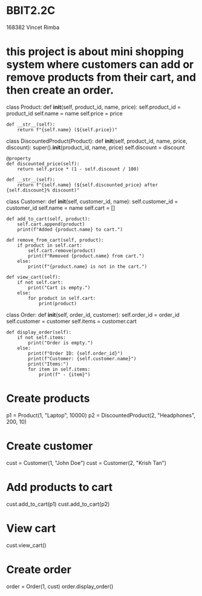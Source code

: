# BBIT2.2C
168382  Vincet Rimba

# this project is about mini shopping system where customers can add or remove products from their cart, and then create an order. 

   class Product:
    def __init__(self, product_id, name, price):
        self.product_id = product_id
        self.name = name
        self.price = price
    
    def __str__(self):
        return f"{self.name} (${self.price})"

class DiscountedProduct(Product):
    def __init__(self, product_id, name, price, discount):
        super().__init__(product_id, name, price)
        self.discount = discount
    
    @property
    def discounted_price(self):
        return self.price * (1 - self.discount / 100)
    
    def __str__(self):
        return f"{self.name} (${self.discounted_price} after {self.discount}% discount)"

class Customer:
    def __init__(self, customer_id, name):
        self.customer_id = customer_id
        self.name = name
        self.cart = []

    def add_to_cart(self, product):
        self.cart.append(product)
        print(f"Added {product.name} to cart.")
    
    def remove_from_cart(self, product):
        if product in self.cart:
            self.cart.remove(product)
            print(f"Removed {product.name} from cart.")
        else:
            print(f"{product.name} is not in the cart.")

    def view_cart(self):
        if not self.cart:
            print("Cart is empty.")
        else:
            for product in self.cart:
                print(product)

class Order:
    def __init__(self, order_id, customer):
        self.order_id = order_id
        self.customer = customer
        self.items = customer.cart

    def display_order(self):
        if not self.items:
            print("Order is empty.")
        else:
            print(f"Order ID: {self.order_id}")
            print(f"Customer: {self.customer.name}")
            print("Items:")
            for item in self.items:
                print(f" - {item}")

# Create products
p1 = Product(1, "Laptop", 10000)
p2 = DiscountedProduct(2, "Headphones", 200, 10)

# Create customer
cust = Customer(1, "John Doe")
cust = Customer(2, "Krish Tan")

# Add products to cart
cust.add_to_cart(p1)
cust.add_to_cart(p2)

# View cart
cust.view_cart()

# Create order
order = Order(1, cust)
order.display_order()


